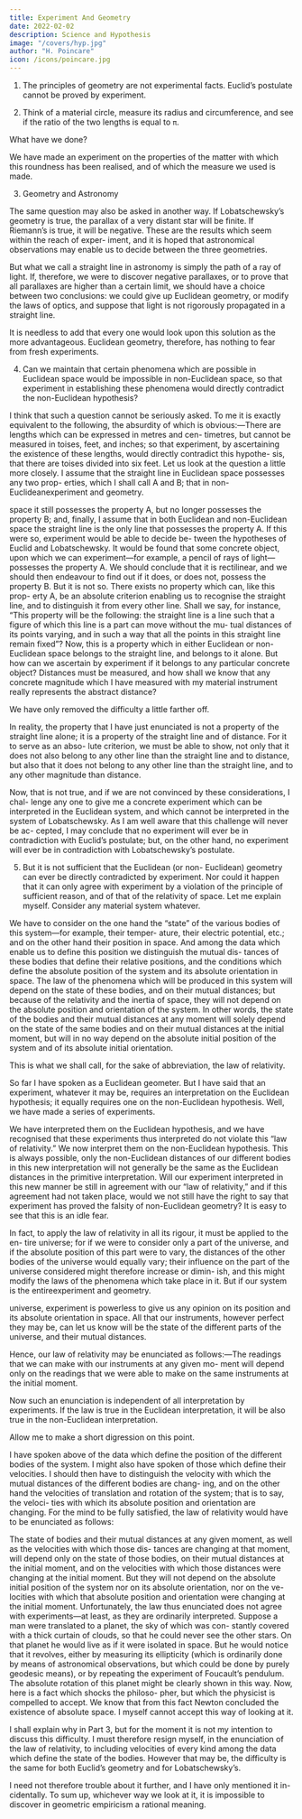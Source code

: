 ```yaml
---
title: Experiment And Geometry
date: 2022-02-02
description: Science and Hypothesis
image: "/covers/hyp.jpg"
author: "H. Poincare"
icon: /icons/poincare.jpg
---
```



1. The principles of geometry are not experimental facts. Euclid’s postulate cannot be proved by experiment. 
<!-- However convincing the reasons already given may appear to me, I feel
I must dwell upon them, because there is a profoundly
false conception deeply rooted in many minds. -->

2. Think of a material circle, measure its radius and circumference, and see if the ratio of the two lengths is equal to `π`. 

What have we done? 

We have made an experiment on the properties of the matter with which this
roundness has been realised, and of which the measure
we used is made.

3. Geometry and Astronomy

The same question may also be asked in another way. If Lobatschewsky’s
geometry is true, the parallax of a very distant star will
be finite. If Riemann’s is true, it will be negative. These
are the results which seem within the reach of exper-
iment, and it is hoped that astronomical observations
may enable us to decide between the three geometries.

But what we call a straight line in astronomy is simply the path of a ray of light. If, therefore, we were to discover negative parallaxes, or to prove that all parallaxes
are higher than a certain limit, we should have a choice between two conclusions: we could give up Euclidean geometry, or modify the laws of optics, and suppose that
light is not rigorously propagated in a straight line. 

It is needless to add that every one would look upon this
solution as the more advantageous. Euclidean geometry,
therefore, has nothing to fear from fresh experiments.

4. Can we maintain that certain phenomena which are possible in Euclidean space would be impossible in non-Euclidean space, so that experiment in establishing these phenomena would directly contradict the non-Euclidean hypothesis? 

I think that such a question cannot be seriously asked. To me it is exactly equivalent to
the following, the absurdity of which is obvious:—There
are lengths which can be expressed in metres and cen-
timetres, but cannot be measured in toises, feet, and
inches; so that experiment, by ascertaining the existence
of these lengths, would directly contradict this hypothe-
sis, that there are toises divided into six feet. Let us look
at the question a little more closely. I assume that the
straight line in Euclidean space possesses any two prop-
erties, which I shall call A and B; that in non-Euclideanexperiment and geometry.

space it still possesses the property A, but no longer
possesses the property B; and, finally, I assume that
in both Euclidean and non-Euclidean space the straight
line is the only line that possesses the property A. If
this were so, experiment would be able to decide be-
tween the hypotheses of Euclid and Lobatschewsky. It
would be found that some concrete object, upon which we
can experiment—for example, a pencil of rays of light—
possesses the property A. We should conclude that it is
rectilinear, and we should then endeavour to find out if
it does, or does not, possess the property B. But it is not
so. There exists no property which can, like this prop-
erty A, be an absolute criterion enabling us to recognise
the straight line, and to distinguish it from every other
line. Shall we say, for instance, “This property will be
the following: the straight line is a line such that a figure
of which this line is a part can move without the mu-
tual distances of its points varying, and in such a way
that all the points in this straight line remain fixed”?
Now, this is a property which in either Euclidean or non-
Euclidean space belongs to the straight line, and belongs
to it alone. But how can we ascertain by experiment if
it belongs to any particular concrete object? Distances
must be measured, and how shall we know that any concrete magnitude which I have measured with my material
instrument really represents the abstract distance? 

We have only removed the difficulty a little farther off. 

In reality, the property that I have just enunciated is not a
property of the straight line alone; it is a property of the
straight line and of distance. For it to serve as an abso-
lute criterion, we must be able to show, not only that it
does not also belong to any other line than the straight
line and to distance, but also that it does not belong to
any other line than the straight line, and to any other
magnitude than distance. 

Now, that is not true, and if we are not convinced by these considerations, I chal-
lenge any one to give me a concrete experiment which
can be interpreted in the Euclidean system, and which
cannot be interpreted in the system of Lobatschewsky.
As I am well aware that this challenge will never be ac-
cepted, I may conclude that no experiment will ever be in
contradiction with Euclid’s postulate; but, on the other
hand, no experiment will ever be in contradiction with
Lobatschewsky’s postulate.

5. But it is not sufficient that the Euclidean (or non-
Euclidean) geometry can ever be directly contradicted by
experiment. Nor could it happen that it can only agree
with experiment by a violation of the principle of sufficient reason, and of that of the relativity of space. Let me
explain myself. Consider any material system whatever.

We have to consider on the one hand the “state” of the
various bodies of this system—for example, their temper-
ature, their electric potential, etc.; and on the other hand
their position in space. And among the data which enable
us to define this position we distinguish the mutual dis-
tances of these bodies that define their relative positions,
and the conditions which define the absolute position of
the system and its absolute orientation in space. The law
of the phenomena which will be produced in this system
will depend on the state of these bodies, and on their
mutual distances; but because of the relativity and the
inertia of space, they will not depend on the absolute position and orientation of the system. In other words, the
state of the bodies and their mutual distances at any moment will solely depend on the state of the same bodies
and on their mutual distances at the initial moment, but will in no way depend on the absolute initial position of
the system and of its absolute initial orientation. 

This is what we shall call, for the sake of abbreviation, the law
of relativity.

So far I have spoken as a Euclidean geometer. But I have said that an experiment, whatever it may be, requires an interpretation on the Euclidean hypothesis; it equally requires one on the non-Euclidean hypothesis.
Well, we have made a series of experiments. 

We have interpreted them on the Euclidean hypothesis, and we have recognised that these experiments thus interpreted
do not violate this “law of relativity.” We now interpret them on the non-Euclidean hypothesis. This is always
possible, only the non-Euclidean distances of our different bodies in this new interpretation will not generally
be the same as the Euclidean distances in the primitive interpretation. Will our experiment interpreted in this
new manner be still in agreement with our “law of relativity,” and if this agreement had not taken place, would
we not still have the right to say that experiment has proved the falsity of non-Euclidean geometry? It is easy
to see that this is an idle fear. 

In fact, to apply the law of relativity in all its rigour, it must be applied to the en-
tire universe; for if we were to consider only a part of the
universe, and if the absolute position of this part were
to vary, the distances of the other bodies of the universe
would equally vary; their influence on the part of the
universe considered might therefore increase or dimin-
ish, and this might modify the laws of the phenomena
which take place in it. But if our system is the entireexperiment and geometry.

universe, experiment is powerless to give us any opinion
on its position and its absolute orientation in space. All
that our instruments, however perfect they may be, can
let us know will be the state of the different parts of the
universe, and their mutual distances. 

Hence, our law of relativity may be enunciated as follows:—The readings
that we can make with our instruments at any given mo-
ment will depend only on the readings that we were able
to make on the same instruments at the initial moment.

Now such an enunciation is independent of all interpretation by experiments. If the law is true in the Euclidean
interpretation, it will be also true in the non-Euclidean interpretation. 

Allow me to make a short digression on this point. 

I have spoken above of the data which define the position of the different bodies of the system. I might
also have spoken of those which define their velocities. I
should then have to distinguish the velocity with which
the mutual distances of the different bodies are chang-
ing, and on the other hand the velocities of translation
and rotation of the system; that is to say, the veloci-
ties with which its absolute position and orientation are
changing. For the mind to be fully satisfied, the law of
relativity would have to be enunciated as follows:

The state of bodies and their mutual distances at any given moment, as well as the velocities with which those dis-
tances are changing at that moment, will depend only on the state of those bodies, on their mutual distances
at the initial moment, and on the velocities with which
those distances were changing at the initial moment. But
they will not depend on the absolute initial position of
the system nor on its absolute orientation, nor on the ve-
locities with which that absolute position and orientation
were changing at the initial moment. Unfortunately, the
law thus enunciated does not agree with experiments—at
least, as they are ordinarily interpreted. Suppose a man
were translated to a planet, the sky of which was con-
stantly covered with a thick curtain of clouds, so that he
could never see the other stars. On that planet he would
live as if it were isolated in space. But he would notice
that it revolves, either by measuring its ellipticity (which
is ordinarily done by means of astronomical observations,
but which could be done by purely geodesic means), or by
repeating the experiment of Foucault’s pendulum. The
absolute rotation of this planet might be clearly shown
in this way. Now, here is a fact which shocks the philoso-
pher, but which the physicist is compelled to accept. We
know that from this fact Newton concluded the existence
of absolute space. I myself cannot accept this way of looking at it. 

I shall explain why in Part 3, but for the
moment it is not my intention to discuss this difficulty. I
must therefore resign myself, in the enunciation of the law
of relativity, to including velocities of every kind among
the data which define the state of the bodies. However
that may be, the difficulty is the same for both Euclid’s
geometry and for Lobatschewsky’s. 

I need not therefore trouble about it further, and I have only mentioned it in-
cidentally. To sum up, whichever way we look at it, it is
impossible to discover in geometric empiricism a rational
meaning.

